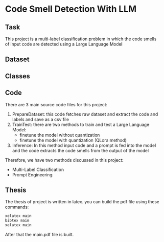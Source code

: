 # Code Smell Detection With LLM

## Task

This project is a multi-label classification problem in which the code smells of input code are detected using a Large Language Model

## Dataset

## Classes

## Code

There are 3 main source code files for this project:

1. PrepareDataset: this code fetches raw dataset and extract the code and labels and save as a csv file
1. TrainTest: there are two methods to train and test a Large Language Model:
    - finetune the model without quantization
    - finetune the model with quantization (QLora method)
1. Inference: In this method input code and a prompt is fed into the model and the code extracts the code smells from the output of the model

Therefore, we have two methods discussed in this project:

- Multi-Label Classification
- Prompt Engineering

## Thesis

The thesis of project is written in latex.
you can build the pdf file using these commands:

```sh
xelatex main
bibtex main
xelatex main
```

After that the main.pdf file is built.
